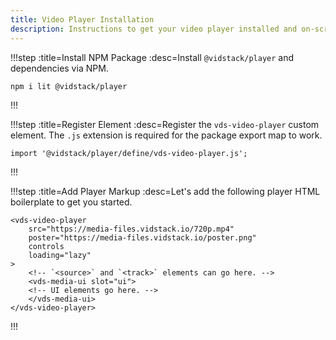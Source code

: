 ```yaml
---
title: Video Player Installation
description: Instructions to get your video player installed and on-screen.
---
```


!!!step :title=Install NPM Package :desc=Install `@vidstack/player` and dependencies via NPM.

```bash:copy
npm i lit @vidstack/player
```

!!!

!!!step :title=Register Element :desc=Register the `vds-video-player` custom element. The `.js` extension is required for the package export map to work.

```js:copy
import '@vidstack/player/define/vds-video-player.js';
```

!!!

!!!step :title=Add Player Markup :desc=Let's add the following player HTML boilerplate to get you started.

```html:copy
<vds-video-player
	src="https://media-files.vidstack.io/720p.mp4"
	poster="https://media-files.vidstack.io/poster.png"
	controls
	loading="lazy"
>
	<!-- `<source>` and `<track>` elements can go here. -->
	<vds-media-ui slot="ui">
  	<!-- UI elements go here. -->
	</vds-media-ui>
</vds-video-player>
```

!!!
